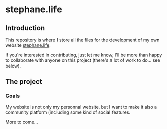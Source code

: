 # stephane.life

## Introduction

This repository is where  I store all the files for the development of my own website [stephane.life](https://stephane.life).

If you're interested in contributing, just let me know, 
I'll be more than happy to collaborate with anyone on this project (there's a lot of work to do... see below).

## The project

### Goals

My website is not only my personnal website, but I want to make it also a community platform (including some kind of social features.

More to come...
